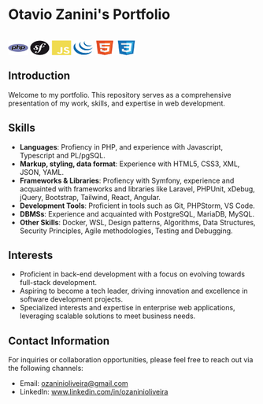 # Otavio Zanini's Portfolio

<div style="display: inline_block"><br>
  <img align="center" alt="Zanini-PHP" height="30" width="40" src="https://raw.githubusercontent.com/devicons/devicon/master/icons/php/php-original.svg">
  <img align="center" alt="Zanini-Symfony" height="30" width="40" src="https://raw.githubusercontent.com/devicons/devicon/master/icons/symfony/symfony-original.svg">
  <img align="center" alt="Zanini-Js" height="30" width="40" src="https://raw.githubusercontent.com/devicons/devicon/master/icons/javascript/javascript-plain.svg">
  <img align="center" alt="Zanini-Ts" height="30" width="40" src="https://raw.githubusercontent.com/devicons/devicon/master/icons/jquery/jquery-original.svg">
  <img align="center" alt="Zanini-HTML" height="30" width="40" src="https://raw.githubusercontent.com/devicons/devicon/master/icons/html5/html5-original.svg">
  <img align="center" alt="Zanini-CSS" height="30" width="40" src="https://raw.githubusercontent.com/devicons/devicon/master/icons/css3/css3-original.svg">
</div>

## Introduction
Welcome to my portfolio. This repository serves as a comprehensive presentation of my work, skills, and expertise in web development.

## Skills
- **Languages**: Profiency in PHP, and experience with Javascript, Typescript and PL/pgSQL.
- **Markup, styling, data format**: Experience with HTML5, CSS3, XML, JSON, YAML.
- **Frameworks & Libraries**: Profiency with Symfony, experience and acquainted with frameworks and libraries like Laravel, PHPUnit, xDebug,
  jQuery, Bootstrap, Tailwind, React, Angular.
- **Development Tools**: Proficient in tools such as Git, PHPStorm, VS Code.
- **DBMSs**: Experience and acquainted with PostgreSQL, MariaDB, MySQL.
- **Other Skills**: Docker, WSL, Design patterns, Algorithms, Data Structures, Security Principles, Agile methodologies, Testing and Debugging.

## Interests
- Proficient in back-end development with a focus on evolving towards full-stack development.
- Aspiring to become a tech leader, driving innovation and excellence in software development projects.
- Specialized interests and expertise in enterprise web applications, leveraging scalable solutions to meet business needs.

## Contact Information
For inquiries or collaboration opportunities, please feel free to reach out via the following channels:

- Email: ozaninioliveira@gmail.com
- LinkedIn: www.linkedin.com/in/ozaninioliveira
